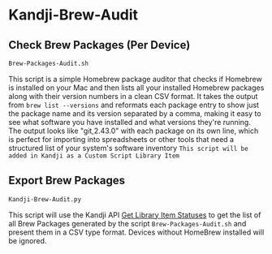 # Kandji-Brew-Audit

## Check Brew Packages (Per Device)

```bash
Brew-Packages-Audit.sh
```

This script is a simple Homebrew package auditor that checks if Homebrew is installed on your Mac and then lists all your installed Homebrew packages along with their version numbers in a clean CSV format. It takes the output from `brew list --versions` and reformats each package entry to show just the package name and its version separated by a comma, making it easy to see what software you have installed and what versions they're running. The output looks like "git,2.43.0"  with each package on its own line, which is perfect for importing into spreadsheets or other tools that need a structured list of your system's software inventory
`This script will be added in Kandji as a Custom Script Library Item`

## Export Brew Packages 


```bash
Kandji-Brew-Audit.py
```

This script will use the Kandji API [Get Library Item Statuses](https://api-docs.kandji.io/#478764c4-638c-416c-b44c-3685a2f7b441) to get the list of all Brew Packages generated by the script `Brew-Packages-Audit.sh`  and present them in a CSV type format. Devices without HomeBrew installed will be ignored. 



